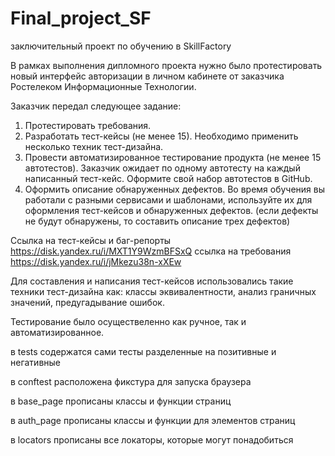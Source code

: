# Final_project_SF
 заключительный проект по обучению в SkillFactory
 
 В рамках выполнения дипломного проекта нужно было протестировать новый интерфейс авторизации в личном кабинете от заказчика Ростелеком Информационные Технологии.
 
 Заказчик передал следующее задание:

1. Протестировать требования.
2. Разработать тест-кейсы (не менее 15). Необходимо применить несколько техник тест-дизайна.
3. Провести автоматизированное тестирование продукта (не менее 15 автотестов). Заказчик ожидает по одному автотесту на каждый написанный тест-кейс. Оформите свой набор автотестов в GitHub.
4. Оформить описание обнаруженных дефектов. Во время обучения вы работали с разными сервисами и шаблонами, используйте их для оформления тест-кейсов и обнаруженных дефектов. (если дефекты не будут обнаружены, то составить описание трех дефектов)

Ссылка на тест-кейсы и баг-репорты https://disk.yandex.ru/i/MXT1Y9WzmBFSxQ ссылка на требования https://disk.yandex.ru/i/jMkezu38n-xXEw

Для составления и написания тест-кейсов использовались такие техники тест-дизайна как: классы эквивалентности, анализ граничных значений, предугадывание ошибок.

Тестирование было осуществеленно как ручное, так и автоматизированное.

в tests содержатся сами тесты разделенные на позитивные и негативные

в conftest расположена фикстура для запуска браузера

в base_page прописаны классы и функции страниц

в auth_page прописаны классы и функции для элементов страниц

в locators прописаны все локаторы, которые могут понадобиться

